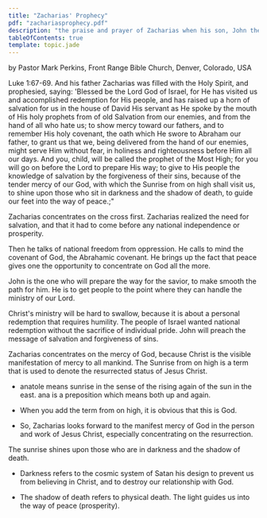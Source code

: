 ```yaml
---
title: "Zacharias' Prophecy"
pdf: "zachariasprophecy.pdf"
description: "the praise and prayer of Zacharias when his son, John the Baptist, was born."
tableOfContents: true
template: topic.jade
---
```


by Pastor Mark Perkins, Front Range Bible Church, Denver, Colorado, USA

Luke 1:67-69. And his father Zacharias was filled with the Holy Spirit, and prophesied, saying: 'Blessed be the Lord God of Israel, for He has visited us and accomplished redemption for His people, and has raised up a horn of salvation for us in the house of David His servant as He spoke by the mouth of His holy prophets from of old Salvation from our enemies, and from the hand of all who hate us; to show mercy toward our fathers, and to remember His holy covenant, the oath which He swore to Abraham our father, to grant us that we, being delivered from the hand of our enemies, might serve Him without fear, in holiness and righteousness before Him all our days. And you, child, will be called the prophet of the Most High; for you will go on before the Lord to prepare His way; to give to His people the knowledge of salvation by the forgiveness of their sins, because of the tender mercy of our God, with which the Sunrise from on high shall visit us, to shine upon those who sit in darkness and the shadow of death, to guide our feet into the way of peace.;"

Zacharias concentrates on the cross first. Zacharias realized the need for salvation, and that it had to come before any national independence or prosperity.

Then he talks of national freedom from oppression. He calls to mind the covenant of God, the Abrahamic covenant. He brings up the fact that peace gives one the opportunity to concentrate on God all the more.

John is the one who will prepare the way for the savior, to make smooth the path for him. He is to get people to the point where they can handle the ministry of our Lord.

Christ's ministry will be hard to swallow, because it is about a personal redemption that requires humility. The people of Israel wanted national redemption without the sacrifice of individual pride. John will preach the message of salvation and forgiveness of sins.

Zacharias concentrates on the mercy of God, because Christ is the visible manifestation of mercy to all mankind. The Sunrise from on high is a term that is used to denote the resurrected status of Jesus Christ.

* anatole means sunrise in the sense of the rising again of the sun in the east. ana is a preposition which means both up and again.

* When you add the term from on high, it is obvious that this is God.

* So, Zacharias looks forward to the manifest mercy of God in the person and work of Jesus Christ, especially concentrating on the resurrection.

The sunrise shines upon those who are in darkness and the shadow of death.

* Darkness refers to the cosmic system of Satan his design to prevent us from believing in Christ, and to destroy our relationship with God.

* The shadow of death refers to physical death.
The light guides us into the way of peace (prosperity).
